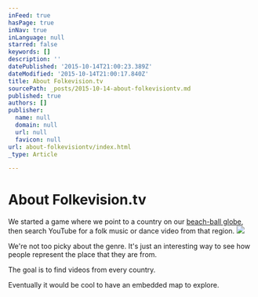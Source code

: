 ```yaml
---
inFeed: true
hasPage: true
inNav: true
inLanguage: null
starred: false
keywords: []
description: ''
datePublished: '2015-10-14T21:00:23.389Z'
dateModified: '2015-10-14T21:00:17.840Z'
title: About Folkevision.tv
sourcePath: _posts/2015-10-14-about-folkevisiontv.md
published: true
authors: []
publisher:
  name: null
  domain: null
  url: null
  favicon: null
url: about-folkevisiontv/index.html
_type: Article

---
```

# About Folkevision.tv

We started a game where we point to a country on our [beach-ball globe][0], then search YouTube for a folk music or dance video from that region.
![](https://the-grid-user-content.s3-us-west-2.amazonaws.com/dc324f21-d277-4e78-a775-bbff689a4ac6.jpg)

We're not too picky about the genre. It's just an interesting way to see how people represent the place that they are from.

The goal is to find videos from every country.

Eventually it would be cool to have an embedded map to explore.

[0]: http://amzn.com/B002GTVEZS